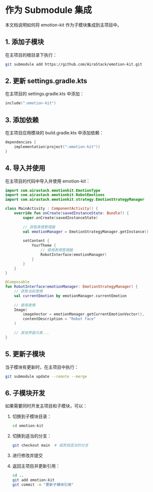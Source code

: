 # 作为 Submodule 集成

本文档说明如何将 emotion-kit 作为子模块集成到主项目中。

## 1. 添加子模块

在主项目的根目录下执行：

```bash
git submodule add https://github.com/AiraStack/emotion-kit.git
```

## 2. 更新 settings.gradle.kts

在主项目的 settings.gradle.kts 中添加：

```kotlin
include(":emotion-kit")
```

## 3. 添加依赖

在主项目应用模块的 build.gradle.kts 中添加依赖：

```kotlin
dependencies {
    implementation(project(":emotion-kit"))
}
```

## 4. 导入并使用

在主项目的代码中导入并使用 emotion-kit：

```kotlin
import com.airastack.emotionkit.EmotionType
import com.airastack.emotionkit.RobotEmotions
import com.airastack.emotionkit.strategy.EmotionStrategyManager

class MainActivity : ComponentActivity() {
    override fun onCreate(savedInstanceState: Bundle?) {
        super.onCreate(savedInstanceState)
        
        // 获取表情管理器
        val emotionManager = EmotionStrategyManager.getInstance()
        
        setContent {
            YourTheme {
                // 使用表情管理器
                RobotInterface(emotionManager)
            }
        }
    }
}

@Composable
fun RobotInterface(emotionManager: EmotionStrategyManager) {
    // 获取当前表情
    val currentEmotion by emotionManager.currentEmotion
    
    // 使用表情
    Image(
        imageVector = emotionManager.getCurrentEmotionVector(),
        contentDescription = "Robot face"
    )
    
    // 其他界面元素...
}
```

## 5. 更新子模块

当子模块有更新时，在主项目中执行：

```bash
git submodule update --remote --merge
```

## 6. 子模块开发

如果需要同时开发主项目和子模块，可以：

1. 切换到子模块目录：
   ```bash
   cd emotion-kit
   ```

2. 切换到适当的分支：
   ```bash
   git checkout main  # 或其他适当的分支
   ```

3. 进行修改并提交

4. 返回主项目并更新引用：
   ```bash
   cd ..
   git add emotion-kit
   git commit -m "更新子模块引用"
   ``` 